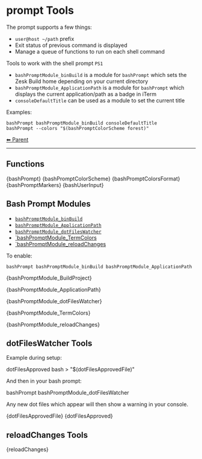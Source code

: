 # prompt Tools

The prompt supports a few things:

- `user@host ~/path` prefix
- Exit status of previous command is displayed
- Manage a queue of functions to run on each shell command

Tools to work with the shell prompt `PS1`

- `bashPromptModule_binBuild` is a module for `bashPrompt` which sets the Zesk Build home depending on your current
  directory
- `bashPromptModule_ApplicationPath` is a module for `bashPrompt` which displays the current application/path as a badge
  in iTerm
- `consoleDefaultTitle` can be used as a module to set the current title

Examples:

    bashPrompt bashPromptModule_binBuild consoleDefaultTitle
    bashPrompt --colors "$(bashPromptColorScheme forest)"

<!-- TEMPLATE header 2 -->
[⬅ Parent ](../index.md)
<hr />

## Functions

{bashPrompt}
{bashPromptColorScheme}
{bashPromptColorsFormat}
{bashPromptMarkers}
{bashUserInput}

## Bash Prompt Modules

- [`bashPromptModule_binBuild`](#bashPromptModule_binBuild)
- [`bashPromptModule_ApplicationPath`](#bashPromptModule_ApplicationPath)
- [`bashPromptModule_dotFilesWatcher`](#bashPromptModule_dotFilesWatcher)
- [`bashPromptModule_TermColors](#bashPromptModule_TermColors)
- [`bashPromptModule_reloadChanges](#bashPromptModule_reloadChanges)

To enable:

    bashPrompt bashPromptModule_binBuild bashPromptModule_ApplicationPath

{bashPromptModule_BuildProject}

{bashPromptModule_ApplicationPath}

{bashPromptModule_dotFilesWatcher}

{bashPromptModule_TermColors}

{bashPromptModule_reloadChanges}

## dotFilesWatcher Tools

Example during setup:

dotFilesApproved bash > "$(dotFilesApprovedFile)"

And then in your bash prompt:

bashPrompt bashPromptModule_dotFilesWatcher

Any new dot files which appear will then show a warning in your console.

{dotFilesApprovedFile}
{dotFilesApproved}

## reloadChanges Tools

{reloadChanges}
